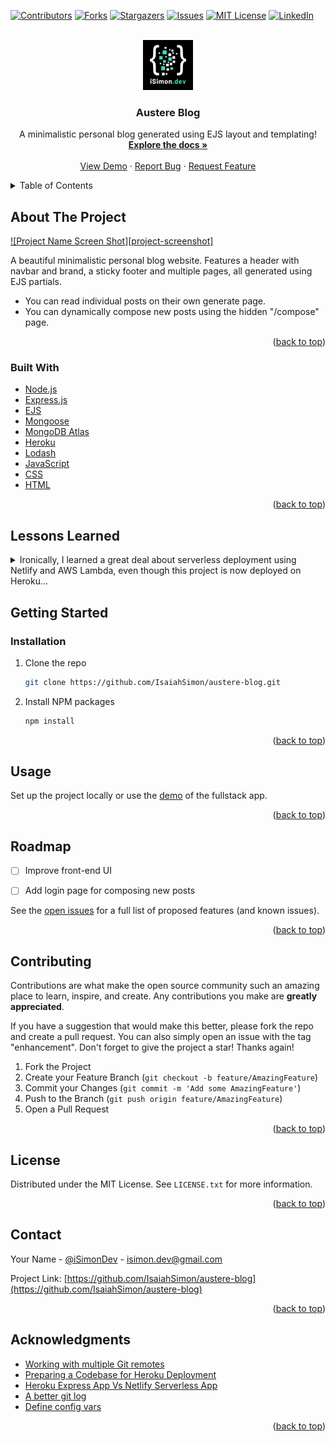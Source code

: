 <div id="top"></div>

[![Contributors][contributors-shield]][contributors-url]
[![Forks][forks-shield]][forks-url]
[![Stargazers][stars-shield]][stars-url]
[![Issues][issues-shield]][issues-url]
[![MIT License][license-shield]][license-url]
[![LinkedIn][linkedin-shield]][linkedin-url]



<!-- PROJECT LOGO -->
<br />
<div align="center">
  <a href="https://github.com/IsaiahSimon">
    <img src="https://github.com/IsaiahSimon/IsaiahSimon/blob/main/images/logo_500x500_dark.png" alt="Logo" width="80" height="80">
  </a>

<h3 align="center">Austere Blog</h3>

  <p align="center">
    A minimalistic personal blog generated using EJS layout and templating!
    <br />
    <a href="https://github.com/IsaiahSimon/austere-blog"><strong>Explore the docs »</strong></a>
    <br />
    <br />
    <a href="https://austere-blog.herokuapp.com/">View Demo</a>
    ·
    <a href="https://github.com/IsaiahSimon/austere-blog/issues">Report Bug</a>
    ·
    <a href="https://github.com/IsaiahSimon/austere-blog/issues">Request Feature</a>
  </p>
</div>



<!-- TABLE OF CONTENTS -->
<details>
  <summary>Table of Contents</summary>
  <ol>
    <li>
      <a href="#about-the-project">About The Project</a>
      <ul>
        <li><a href="#built-with">Built With</a></li>
      </ul>
    </li>
    <li><a href="#lessons-learned">Lessons Learned</a></li>
    <li>
      <a href="#getting-started">Getting Started</a>
      <ul>
        <li><a href="#installation">Installation</a></li>
      </ul>
    </li>
    <li><a href="#usage">Usage</a></li>
    <li><a href="#roadmap">Roadmap</a></li>
    <li><a href="#contributing">Contributing</a></li>
    <li><a href="#license">License</a></li>
    <li><a href="#contact">Contact</a></li>
    <li><a href="#acknowledgments">Acknowledgments</a></li>
  </ol>
</details>



<!-- ABOUT THE PROJECT -->
## About The Project

[![Project Name Screen Shot][project-screenshot]](https://austere-blog.herokuapp.com/)

A beautiful minimalistic personal blog website. Features a header with navbar and brand, a sticky footer and multiple pages, all generated using EJS partials.

* You can read individual posts on their own generate page.
* You can dynamically compose new posts using the hidden "/compose" page.

<p align="right">(<a href="#top">back to top</a>)</p>

### Built With

* [Node.js](https://nodejs.dev/)
* [Express.js](https://expressjs.com/)
* [EJS](https://ejs.co/)
* [Mongoose](https://mongoosejs.com/)
* [MongoDB Atlas](https://www.mongodb.com/atlas)
* [Heroku](https://www.heroku.com/)
* [Lodash](https://lodash.com/)
* [JavaScript](https://www.javascript.com/)
* [CSS](https://developer.mozilla.org/en-US/docs/Web/CSS)
* [HTML](https://developer.mozilla.org/en-US/docs/Web/HTML)

<p align="right">(<a href="#top">back to top</a>)</p>

<!-- LESSONS LEARNED -->
## Lessons Learned
<details>
<summary>
Ironically, I learned a great deal about serverless deployment using Netlify and AWS Lambda, even though this project is now deployed on Heroku...
</summary>

Ultimately I couldn't get the EJS that this project relies on to play nicely with Netlify Functions. I believe this to be an access issue since private server-side Functions are handled by AWS Lambda, and public static resources are distributed across Netlify's CDN.

I will be revisiting this deployment strategy in another project, or update this one when I have more insight.

**Netlify serverless:**
- using Netlify CLI to deploy an app to production
- built a netlify-express demo app to learn the process
- preparing an app for serverless deployment
- netilify.toml, build command and redirects
- how functions within the "my_functions" folder are handled by AWS Lambda
- how static resources are distributed from the publish directory, "dist" folder, across Netlify's CDN
- how configure environment vars on Netlify
</details>

<!-- GETTING STARTED -->
## Getting Started
### Installation

1. Clone the repo
   ```sh
   git clone https://github.com/IsaiahSimon/austere-blog.git
   ```
2. Install NPM packages
   ```sh
   npm install
   ```

<p align="right">(<a href="#top">back to top</a>)</p>



<!-- USAGE EXAMPLES -->
## Usage

Set up the project locally or use the [demo](https://austere-blog.herokuapp.com/) of the fullstack app.

<p align="right">(<a href="#top">back to top</a>)</p>



<!-- ROADMAP -->
## Roadmap

- [ ] Improve front-end UI
- [ ] Add login page for composing new posts


See the [open issues](https://github.com/IsaiahSimon/austere-blog/issues) for a full list of proposed features (and known issues).

<p align="right">(<a href="#top">back to top</a>)</p>


<!-- CONTRIBUTING -->
## Contributing

Contributions are what make the open source community such an amazing place to learn, inspire, and create. Any contributions you make are **greatly appreciated**.

If you have a suggestion that would make this better, please fork the repo and create a pull request. You can also simply open an issue with the tag "enhancement".
Don't forget to give the project a star! Thanks again!

1. Fork the Project
2. Create your Feature Branch (`git checkout -b feature/AmazingFeature`)
3. Commit your Changes (`git commit -m 'Add some AmazingFeature'`)
4. Push to the Branch (`git push origin feature/AmazingFeature`)
5. Open a Pull Request

<p align="right">(<a href="#top">back to top</a>)</p>



<!-- LICENSE -->
## License

Distributed under the MIT License. See `LICENSE.txt` for more information.

<p align="right">(<a href="#top">back to top</a>)</p>



<!-- CONTACT -->
## Contact

Your Name - [@iSimonDev](https://twitter.com/iSimonDev) - isimon.dev@gmail.com

Project Link: [https://github.com/IsaiahSimon/austere-blog](https://github.com/IsaiahSimon/austere-blog)

<p align="right">(<a href="#top">back to top</a>)</p>



<!-- ACKNOWLEDGMENTS -->
## Acknowledgments

* [Working with multiple Git remotes](https://jigarius.com/blog/multiple-git-remote-repositories)
* [Preparing a Codebase for Heroku Deployment](https://devcenter.heroku.com/articles/preparing-a-codebase-for-heroku-deployment)
* [Heroku Express App Vs Netlify Serverless App](https://www.youtube.com/watch?v=hpvCd5WKGLU)
* [A better git log](https://coderwall.com/p/euwpig/a-better-git-log)
* [Define config vars](https://devcenter.heroku.com/articles/getting-started-with-nodejs#define-config-vars)

<p align="right">(<a href="#top">back to top</a>)</p>



<!-- MARKDOWN LINKS & IMAGES -->
<!-- https://www.markdownguide.org/basic-syntax/#reference-style-links -->
[contributors-shield]: https://img.shields.io/github/contributors/IsaiahSimon/austere-blog.svg?style=for-the-badge
[contributors-url]: https://github.com/IsaiahSimon/austere-blog/graphs/contributors
[forks-shield]: https://img.shields.io/github/forks/IsaiahSimon/austere-blog.svg?style=for-the-badge
[forks-url]: https://github.com/IsaiahSimon/austere-blog/network/members
[stars-shield]: https://img.shields.io/github/stars/IsaiahSimon/austere-blog.svg?style=for-the-badge
[stars-url]: https://github.com/IsaiahSimon/austere-blog/stargazers
[issues-shield]: https://img.shields.io/github/issues/IsaiahSimon/austere-blog.svg?style=for-the-badge
[issues-url]: https://github.com/IsaiahSimon/austere-blog/issues
[license-shield]: https://img.shields.io/github/license/IsaiahSimon/austere-blog.svg?style=for-the-badge
[license-url]: https://github.com/IsaiahSimon/austere-blog/blob/main/LICENSE.txt
[linkedin-shield]: https://img.shields.io/badge/-LinkedIn-black.svg?style=for-the-badge&logo=linkedin&colorB=555
[linkedin-url]: https://linkedin.com/in/isaiahsimon101
[product-screenshot]: ./public/images/gif-austere.gif